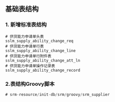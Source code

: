 
## 基础表结构

### 1. 新增标准表结构

```
# 供货能力申请单头表
sslm_supply_ability_change_req
# 供货能力申请单行表
sslm_supply_ability_change_line
# 供货能力申请单行附件表
sslm_supply_ability_change_att_ln
# 供货能力申请单操作记录表
sslm_supply_ability_change_record
```

### 2.表结构Groovy脚本

```groovy
# srm-resource/init-db/srm/groovy/srm_supplier
```